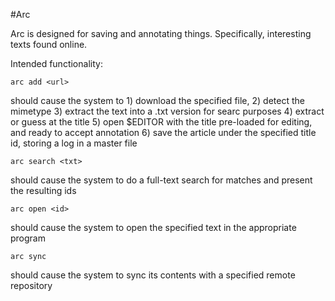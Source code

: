 #Arc

Arc is designed for saving and annotating things. Specifically, interesting texts found online.

Intended functionality:

```{bash}
arc add <url>
```
should cause the system to 
	1) download the specified file, 
	2) detect the mimetype
	3) extract the text into a .txt version for searc purposes
	4) extract or guess at the title
	5) open $EDITOR with the title pre-loaded for editing, and ready to accept annotation
	6) save the article under the specified title id, storing a log in a master file

```{bash}
arc search <txt>
```
should cause the system to do a full-text search for matches and present the resulting ids


```{bash}
arc open <id>
```
should cause the system to open the specified text in the appropriate program


```{bash}
arc sync 
```
should cause the system to sync its contents with a specified remote repository
